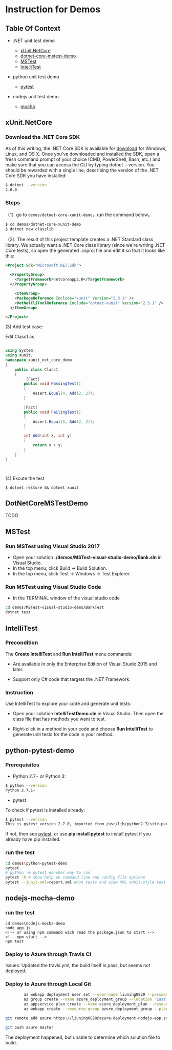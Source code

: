 # Instruction for Demos

## Table Of Context

- .NET unit test demo
  - [xUnit.NetCore](#xUnit.NetCore)
  - [dotnet-core-mstest-demo](#DotNetCoreMSTestDemo)
  - [MSTest](#MSTest)
  - [IntelliTest](#IntelliTest)

- python unit test demo
  - [pytest](#python-pytest-demo)

- nodejs unit test demo
  - [mocha](#nodejs-mocha-demo)

## xUnit.NetCore

### Download the .NET Core SDK

As of this writing, the .NET Core SDK is available for [download](https://www.microsoft.com/net/download/core) for Windows, Linux, and OS X. Once you've downloaded and installed the SDK, open a fresh command prompt of your choice (CMD, PowerShell, Bash, etc.) and make sure that you can access the CLI by typing dotnet --version. You should be rewarded with a single line, describing the version of the .NET Core SDK you have installed:

```bash
$ dotnet --version
2.0.0

```

### Steps

（1）go to `demos/dotnet-core-xunit-demo`，run the command below。

```bash
$ cd demos/dotnet-core-xunit-demo
$ dotnet new classlib
```

（2）The result of this project template creates a .NET Standard class library. We actually want a .NET Core class library (since we're writing .NET Core tests), so open the generated .csproj file and edit it so that it looks like this:

```xml
<Project Sdk="Microsoft.NET.Sdk">

  <PropertyGroup>
    <TargetFramework>netcoreapp2.0</TargetFramework>
  </PropertyGroup>

    <ItemGroup>
    <PackageReference Include="xunit" Version="2.3.1" />
    <DotNetCliToolReference Include="dotnet-xunit" Version="2.3.1" />
  </ItemGroup>

</Project>

```

(3) Add test case:

Edit Class1.cs

```cs

using System;
using Xunit;
namespace xunit_net_core_demo
{
    public class Class1
    {
         [Fact]
        public void PassingTest()
        {
            Assert.Equal(4, Add(2, 2));
        }

        [Fact]
        public void FailingTest()
        {
            Assert.Equal(5, Add(2, 2));
        }

        int Add(int x, int y)
        {
            return x + y;
        }
    }
}




```

(4) Excute the test

```
$ dotnet restore && dotnet xunit

```

## DotNetCoreMSTestDemo

TODO

## MSTest

### Run MSTest using Visual Studio 2017

- Open your solution **./demos/MSTest-visual-studio-demo/Bank.sln** in Visual Studio.
- In the top menu, click Build -> Build Solution.
- In the top menu, click Test -> Windows -> Test Explorer.

### Run MSTest using Visual Studio Code

- In the TERMINAL window of the visual studio code

```bash
cd demos/MSTest-visual-studio-demo/BankTest
dotnet test
```

## IntelliTest

### Precondition

The **Create IntelliTest** and **Run IntelliTest** menu commands:

- Are available in only the Enterprise Edition of Visual Studio 2015 and later.

- Support only C# code that targets the .NET Framework.

### Instruction

Use IntelliTest to explore your code and generate unit tests:

- Open your solution **IntelliTestDemo.sln** in Visual Studio. Then open the class file that has methods you want to test.

- Right-click in a method in your code and choose **Run IntelliTest** to generate unit tests for the code in your method.

## python-pytest-demo

### Prerequisites

- Python 2.7+ or Python 3:

```sh
$ python --version
Python 2.7.1+
```

- pytest

To check if pytest is installed already:

```sh
$ pytest --version
This is pytest version 2.7.0, imported from /usr/lib/python2.7/site-packages/pytest.pyc

```

If not, then see [pytest](https://docs.pytest.org/en/latest/).
or use **pip install pytest** to install pytest if you already have pip installed.

### run the test

```sh
cd demos\python-pytest-demo
pytest
# python -m pytest #anoher way to run
pytest -h # show help on command line and config file options
pytest --junit-xml=report.xml #Run tests and view XML xUnit-style test report
```


## nodejs-mocha-demo

### run the test

```nodejs
cd demos\nodejs-mocha-demo
node app.js
<!-- or using npm command wich read the package.json to start -->
<!-- npm start -->
npm test

```

### Deploy to Azure through Travis CI

Issues: Updated the travis.yml, the build itself is pass, but seems not deployed.

### Deploy to Azure through Local Git

```bash
        az webapp deployment user set --user-name liuning0820 --password 1234ABcd
        az group create --name azure_deployment_group --location "East Asia"
        az appservice plan create --name azure_deployment_plan --resource-group azure_deployment_group --sku S1 --is-linux
        az webapp create --resource-group azure_deployment_group --plan azure_deployment_plan --name azure-deployment-nodejs-app --runtime "NODE|8.1" --deployment-local-git

git remote add azure https://liuning0820@azure-deployment-nodejs-app.scm.azurewebsites.net/azure-deployment-nodejs-app.git

git push azure master

```

The deployment happened, but unable to determine which solution file to build.

